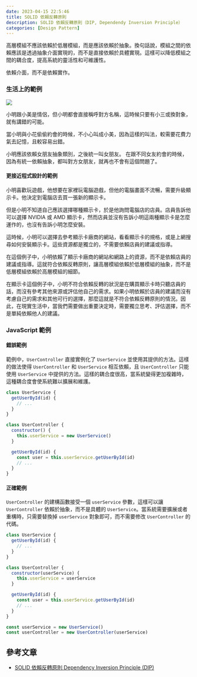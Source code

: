 ```yaml
---
date: 2023-04-15 22:5:46
title: SOLID 依賴反轉原則
description: SOLID 依賴反轉原則（DIP, Dependendy Inversion Principle）
categories: [Design Pattern]
---
```


高層模組不應該依賴於低層模組，而是應該依賴於抽象。換句話說，模組之間的依賴應該是透過抽象介面實現的，而不是直接依賴於具體實現。這樣可以降低模組之間的耦合度，提高系統的靈活性和可維護性。

依賴介面，而不是依賴實作。

### 生活上的範例

![](https://i.imgur.com/CqlGABw.png)

小明跟小美是情侶，但小明都會直接稱呼對方名稱，這時候只要有小三或換對象，就有講錯的可能。

當小明與小花偷偷約會的時候，不小心叫成小美，因為這樣的叫法，較需要花費力氣去記憶，且較容易出錯。

小明應該依賴女朋友抽象類別，之後統一叫女朋友。
在跟不同女友約會的時候，因為有統一依賴抽象，都叫對方女朋友，就再也不會有這個問題了。

#### 更接近程式設計的範例

小明喜歡玩遊戲，他想要在家裡玩電腦遊戲，但他的電腦畫面不流暢，需要升級顯示卡。他決定到電腦店去買一張新的顯示卡。

但是小明不知道自己應該選擇哪種顯示卡，於是他詢問電腦店的店員。店員告訴他可以選擇 NVIDIA 或 AMD 顯示卡，然而店員並沒有告訴小明這兩種顯示卡是怎麼運作的，也沒有告訴小明怎麼安裝。

這時候，小明可以選擇去參考顯示卡廠商的網站，看看顯示卡的規格，或是上網搜尋如何安裝顯示卡。這些資源都是獨立的，不需要依賴店員的建議或指導。

在這個例子中，小明依賴了顯示卡廠商的網站和網路上的資源，而不是依賴店員的建議或指導。這就符合依賴反轉原則，讓高層模組依賴於低層模組的抽象，而不是低層模組依賴於高層模組的細節。

在顯示卡這個例子中，小明不符合依賴反轉的狀況是在購買顯示卡時只聽店員的話，而沒有參考其他來源或評估他自己的需求。如果小明依賴於店員的建議而沒有考慮自己的需求和其他可行的選擇，那麼這就是不符合依賴反轉原則的情況。因此，在現實生活中，當我們需要做出重要決定時，需要獨立思考、評估選擇，而不是單純依賴他人的建議。

### JavaScript 範例

#### 錯誤範例

範例中，`UserController` 直接實例化了 `UserService` 並使用其提供的方法。這樣的做法使得 `UserController` 和 `UserService` 相互依賴，且 `UserController` 只能使用 `UserService` 中提供的方法。這樣的耦合度很高，當系統變得更加複雜時，這種耦合度會使系統難以擴展和維護。

```js
class UserService {
  getUserById(id) {
    // ...
  }
}

class UserController {
  constructor() {
    this.userService = new UserService()
  }

  getUserById(id) {
    const user = this.userService.getUserById(id)
    // ...
  }
}
```

#### 正確範例

`UserController` 的建構函數接受一個 `userService` 參數，這樣可以讓 `UserController` 依賴於抽象，而不是具體的 `UserService`。當系統需要擴展或者重構時，只需要替換掉 `userService` 對象即可，而不需要修改 `UserController` 的代碼。

```js
class UserService {
  getUserById(id) {
    // ...
  }
}

class UserController {
  constructor(userService) {
    this.userService = userService
  }

  getUserById(id) {
    const user = this.userService.getUserById(id)
    // ...
  }
}

const userService = new UserService()
const userController = new UserController(userService)
```

## 參考文章

- [SOLID 依賴反轉原則 Dependency Inversion Principle (DIP)](https://medium.com/@f40507777/%E4%BE%9D%E8%B3%B4%E5%8F%8D%E8%BD%89%E5%8E%9F%E5%89%87-dependency-inversion-principle-dip-bc0ba2e3a388)
